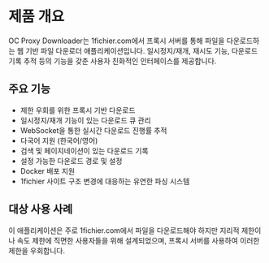 # 제품 개요

OC Proxy Downloader는 1fichier.com에서 프록시 서버를 통해 파일을 다운로드하는 웹 기반 파일 다운로더 애플리케이션입니다. 일시정지/재개, 재시도 기능, 다운로드 기록 추적 등의 기능을 갖춘 사용자 친화적인 인터페이스를 제공합니다.

## 주요 기능

- 제한 우회를 위한 프록시 기반 다운로드
- 일시정지/재개 기능이 있는 다운로드 큐 관리
- WebSocket을 통한 실시간 다운로드 진행률 추적
- 다국어 지원 (한국어/영어)
- 검색 및 페이지네이션이 있는 다운로드 기록
- 설정 가능한 다운로드 경로 및 설정
- Docker 배포 지원
- 1fichier 사이트 구조 변경에 대응하는 유연한 파싱 시스템

## 대상 사용 사례

이 애플리케이션은 주로 1fichier.com에서 파일을 다운로드해야 하지만 지리적 제한이나 속도 제한에 직면한 사용자들을 위해 설계되었으며, 프록시 서버를 사용하여 이러한 제한을 우회합니다.
